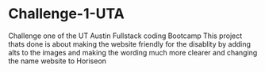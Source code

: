 # Challenge-1-UTA
Challenge one of the UT Austin Fullstack coding Bootcamp
This project thats done is about making the website friendly for the disablity by adding alts to the images and making the wording much more clearer and changing the name website to Horiseon

